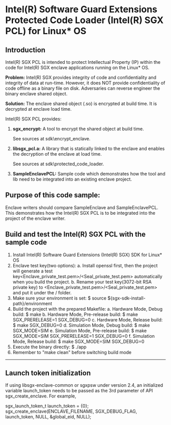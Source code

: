 Intel(R) Software Guard Extensions Protected Code Loader (Intel(R) SGX PCL) for Linux\* OS
================================================
Introduction
------------
Intel(R) SGX PCL is intended to protect Intellectual Property (IP) within the code for Intel(R) SGX enclave applications running on the Linux* OS.

**Problem:** Intel(R) SGX provides integrity of code and confidentiality and integrity of data at run-time. However, it does NOT provide confidentiality of code offline as a binary file on disk. Adversaries can reverse engineer the binary enclave shared object.

**Solution:** The enclave shared object (.so) is encrypted at build time. It is decrypted at enclave load time. 

Intel(R) SGX PCL provides: 
1. **sgx_encrypt:** A tool to encrypt the shared object at build time. 

   See sources at sdk\encrypt_enclave.
   
2. **libsgx_pcl.a:** A library that is statically linked to the enclave and enables the decryption of the enclave at load time.

   See sources at sdk\protected_code_loader.

3. **SampleEnclavePCL:** Sample code which demonstrates how the tool and lib need to be integrated into an existing enclave project. 

Purpose of this code sample:
--------------------------
Enclave writers should compare SampleEnclave and SampleEnclavePCL. This demonstrates how the Intel(R) SGX PCL is to be integrated into the project of the enclave writer.  

Build and test the Intel(R) SGX PCL with the sample code
--------------------------------------------------------
1. Install Intel(R) Software Guard Extensions (Intel(R) SGX) SDK for Linux* OS
2. Enclave test key(two options):
    a. Install openssl first, then the project will generate a test key<Enclave_private_test.pem>/<Seal_private_test.pem> automatically when you build the project.
    b. Rename your test key(3072-bit RSA private key) to <Enclave_private_test.pem>/<Seal_private_test.pem> and put it under the <Enclave>/<Seal> folder.
2. Make sure your environment is set:
    $ source ${sgx-sdk-install-path}/environment
3. Build the project with the prepared Makefile:
    a. Hardware Mode, Debug build:
        $ make
    b. Hardware Mode, Pre-release build:
        $ make SGX_PRERELEASE=1 SGX_DEBUG=0
    c. Hardware Mode, Release build:
        $ make SGX_DEBUG=0
    d. Simulation Mode, Debug build:
        $ make SGX_MODE=SIM
    e. Simulation Mode, Pre-release build:
        $ make SGX_MODE=SIM SGX_PRERELEASE=1 SGX_DEBUG=0
    f. Simulation Mode, Release build:
        $ make SGX_MODE=SIM SGX_DEBUG=0
4. Execute the binary directly:
    $ ./app
5. Remember to "make clean" before switching build mode

-------------------------------------------------
Launch token initialization
-------------------------------------------------
If using libsgx-enclave-common or sgxpsw under version 2.4, an initialized variable launch_token needs to be passed as the 3rd parameter of API sgx_create_enclave. For example,

sgx_launch_token_t launch_token = {0};
sgx_create_enclave(ENCLAVE_FILENAME, SGX_DEBUG_FLAG, launch_token, NULL, &global_eid, NULL);
